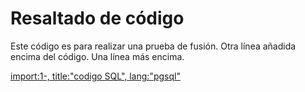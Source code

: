 # Resaltado de código

Este código es para realizar una prueba de fusión.
Otra línea añadida encima del código.
Una línea más encima.

[import:1-, title:"codigo SQL", lang:"pgsql"](codigo.sql)











